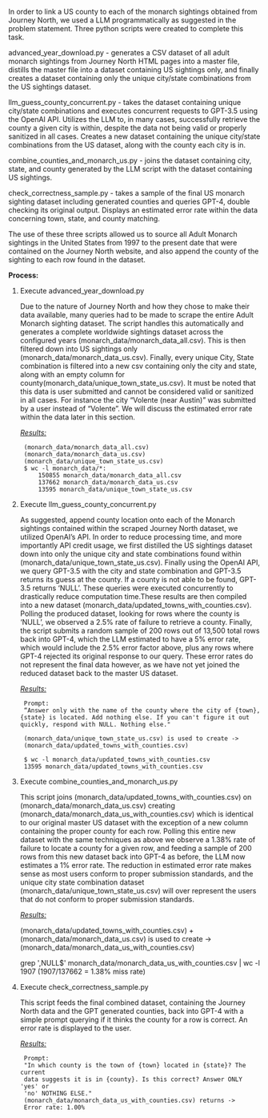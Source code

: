In order to link a US county to each of the monarch sightings obtained from Journey North, we used a LLM programmatically as suggested in the problem statement. Three python scripts were created to complete this task. 


advanced_year_download.py - generates a CSV dataset of all adult monarch sightings from Journey North HTML pages into a master file, distills the master file into a dataset containing US sightings only, and finally creates a dataset containing only the unique city/state combinations from the US sightings dataset.


llm_guess_county_concurrent.py - takes the dataset containing unique city/state combinations and executes concurrent requests to GPT-3.5 using the OpenAI API. Utilizes the LLM to, in many cases, successfully retrieve the county a given city is within, despite the data not being valid or properly sanitized in all cases. Creates a new dataset containing the unique city/state combinations from the US dataset, along with the county each city is in.


combine_counties_and_monarch_us.py - joins the dataset containing city, state, and county generated by the LLM script with the dataset containing US sightings.


check_correctness_sample.py - takes a sample of the final US monarch sighting dataset including generated counties and queries GPT-4, double checking its original output. Displays an estimated error rate within the data concerning town, state, and county matching.

The use of these three scripts allowed us to source all Adult Monarch sightings in the United States from 1997 to the present date that were contained on the Journey North website, and also append the county of the sighting to each row found in the dataset.

**Process:**



1. Execute advanced_year_download.py

    Due to the nature of Journey North and how they chose to make their data available, many queries had to be made to scrape the entire Adult Monarch sighting dataset. The script handles this automatically and generates a complete worldwide sightings dataset across the configured years (monarch_data/monarch_data_all.csv). This is then filtered down into US sightings only (monarch_data/monarch_data_us.csv). Finally, every unique City, State combination is filtered into a new csv containing only the city and state, along with an empty column for county(monarch_data/unique_town_state_us.csv). It must be noted that this data is user submitted and cannot be considered valid or sanitized in all cases. For instance the city “Volente (near Austin)” was submitted by a user instead of “Volente”. We will discuss the estimated error rate within the data later in this section.


    *<span style="text-decoration:underline;">Results:</span>*


    	(monarch_data/monarch_data_all.csv)
		(monarch_data/monarch_data_us.csv)
		(monarch_data/unique_town_state_us.csv)
        $ wc -l monarch_data/*:
		    150855 monarch_data/monarch_data_all.csv
		    137662 monarch_data/monarch_data_us.csv
		    13595 monarch_data/unique_town_state_us.csv



2. Execute llm_guess_county_concurrent.py

    As suggested, append county location onto each of the Monarch sightings contained within the scraped Journey North dataset, we utilized OpenAI’s API. In order to reduce processing time, and more importantly API credit usage, we first distilled the US sightings dataset down into only the unique city and state combinations found within (monarch_data/unique_town_state_us.csv). Finally using the OpenAI API, we query GPT-3.5 with the city and state combination and GPT-3.5 returns its guess at the county. If a county is not able to be found, GPT-3.5 returns ‘NULL’. These queries were executed concurrently to drastically reduce computation time.These results are then compiled into a new dataset (monarch_data/updated_towns_with_counties.csv). Polling the produced dataset, looking for rows where the county is ‘NULL’, we observed a 2.5% rate of failure to retrieve a county. Finally, the script submits a random sample of 200 rows out of 13,500 total rows back into GPT-4, which the LLM estimated to have a 5% error rate, which would include the 2.5% error factor above, plus any rows where GPT-4 rejected its original response to our query. These error rates do not represent the final data however, as we have not yet joined the reduced dataset back to the master US dataset.


    *<span style="text-decoration:underline;">Results:</span>*


        Prompt:
        “Answer only with the name of the county where the city of {town},{state} is located. Add nothing else. If you can't figure it out quickly, respond with NULL. Nothing else."
        
    	(monarch_data/unique_town_state_us.csv) is used to create ->
        (monarch_data/updated_towns_with_counties.csv)

        $ wc -l monarch_data/updated_towns_with_counties.csv
        13595 monarch_data/updated_towns_with_counties.csv

3. Execute combine_counties_and_monarch_us.py

    This script joins (monarch_data/updated_towns_with_counties.csv) on (monarch_data/monarch_data_us.csv) creating (monarch_data/monarch_data_us_with_counties.csv) which is identical to our original master US dataset with the exception of a new column containing the proper county for each row. Polling this entire new dataset with the same techniques as above we observe a 1.38% rate of failure to locate a county for a given row, and feeding a sample of 200 rows from this new dataset back into GPT-4 as before, the LLM now estimates a 1% error rate. The reduction in estimated error rate makes sense as most users conform to proper submission standards, and the unique city state combination dataset (monarch_data/unique_town_state_us.csv) will over represent the users that do not conform to proper submission standards.

    *<span style="text-decoration:underline;">Results:</span>*
    
    (monarch_data/updated_towns_with_counties.csv) +
    (monarch_data/monarch_data_us.csv) is used to create ->
    (monarch_data/monarch_data_us_with_counties.csv)

    grep ',NULL$' monarch_data/monarch_data_us_with_counties.csv | wc -l
        1907
        (1907/137662 = 1.38% miss rate)



4. Execute check_correctness_sample.py

    This script feeds the final combined dataset, containing the Journey North
    data and the GPT generated counties, back into GPT-4 with a simple prompt 
    querying if it thinks the county for a row is correct. An error rate is 
    displayed to the user.

    *<span style="text-decoration:underline;">Results:</span>*

        Prompt:
        "In which county is the town of {town} located in {state}? The current 
        data suggests it is in {county}. Is this correct? Answer ONLY 'yes' or 
        'no' NOTHING ELSE."
        (monarch_data/monarch_data_us_with_counties.csv) returns ->
        Error rate: 1.00%